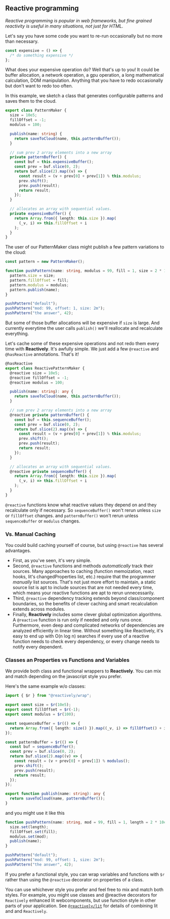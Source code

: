 ## Reactive programming

_Reactive programming is popular in web frameworks,
but fine grained reactivity is useful in many situations,
not just for HTML._

Let's say you have some code you want to re-run occasionally
but no more than necessary.

```ts
const expensive = () => {
  /* do something expensive */
};
```

What does your expensive operation do? Well that's up to you!
It could be buffer allocation, a network operation,
a gpu operation, a long mathematical calculation, DOM manipulation.
Anything that you have to redo occasionally but don't want to redo too often.

In this example, we sketch a class that generates configurable patterns
and saves them to the cloud.

```ts
export class PatternMaker {
  size = 10e5;
  fillOffset = -1;
  modulus = 100;

  publish(name: string) {
    return saveToCloud(name, this.patternBuffer());
  }

  // sum prev 2 array elements into a new array
  private patternBuffer() {
    const buf = this.expensiveBuffer();
    const prev = buf.slice(0, 2);
    return buf.slice(2).map((v) => {
      const result = (v + prev[0] + prev[1]) % this.modulus;
      prev.shift();
      prev.push(result);
      return result;
    });
  }

  // allocates an array with sequential values.
  private expensiveBuffer() {
    return Array.from({ length: this.size }).map(
      (_v, i) => this.fillOffset + i
    );
  }
}
```

The user of our PatternMaker class might publish a few pattern variations to the cloud:

```ts
const pattern = new PatternMaker();

function pushPattern(name: string, modulus = 99, fill = 1, size = 2 * 10e6) {
  pattern.size = size;
  pattern.fillOffset = fill;
  pattern.modulus = modulus;
  pattern.publish(name);
}

pushPattern("default");
pushPattern("mod: 99, offset: 1, size: 2m");
pushPattern("the answer", 42);
```

But some of those buffer allocations will be expensive if `size` is large.
And currently everytime the user calls `publish()`
we'll reallocate and recalculate everything.

Let's cache some of these expensive operations and not redo them every time
with **Reactively**.
It's awfully simple.
We just add a few `@reactive` and `@hasReactive` annotations.
That's it!

```ts
@hasReactive
export class ReactivePatternMaker {
  @reactive size = 10e5;
  @reactive fillOffset = -1;
  @reactive modulus = 100;

  publish(name: string): any {
    return saveToCloud(name, this.patternBuffer());
  }

  // sum prev 2 array elements into a new array
  @reactive private patternBuffer() {
    const buf = this.sequenceBuffer();
    const prev = buf.slice(0, 2);
    return buf.slice(2).map((v) => {
      const result = (v + prev[0] + prev[1]) % this.modulus;
      prev.shift();
      prev.push(result);
      return result;
    });
  }

  // allocates an array with sequential values.
  @reactive private sequenceBuffer() {
    return Array.from({ length: this.size }).map(
      (_v, i) => this.fillOffset + i
    );
  }
}
```

`@reactive` functions know what reactive values they depend on and they
recalculate only if necessary.
So `sequenceBuffer()` won't rerun unless `size` or `fillOffset` changes.
and `patternBuffer()` won't rerun unless `sequenceBuffer` or `modulus` changes.

### Vs. Manual Caching

You could build caching yourself of course, but using `@reactive` has several advantages.

- First, as you've seen, it's very simple.
- Second, `@reactive` functions and methods _automatically_ track their sources.
  Many approaches to caching (function memoization, react hooks, lit's changedProperties list, etc.) require that
  the programmer _manually_ list sources.
  That's not just more effort to maintain,
  a static source list is apt to include sources that are not needed every time,
  which means your reactive functions are apt to rerun unnecessarily.
- Third, `@reactive` dependency tracking extends beyond class/component boundaries,
  so the benefits of clever caching and smart recalculation extends across modules.
- Finally, **Reactively** includes some clever global optimization algorithms.
  A `@reactive` function is run only if needed and only runs once.
  Furthermore, even deep and complicated networks of dependencies are analyzed efficiently in linear time.
  Without something like *R*eactively,
  it's easy to end up with O(n log n) searches
  if every use of a reactive function needs to check every dependency,
  or every change needs to notify every dependent.

### Classes an Properties vs Functions and Variables

We provide both class and functional wrappers to **Reactively**.
You can mix and match depending on the javascript style you prefer.

Here's the same example w/o classes:

```ts
import { $r } from "@reactively/wrap";

export const size = $r(10e5);
export const fillOffset = $r(-1);
export const modulus = $r(100);

const sequenceBuffer = $r(() => {
  return Array.from({ length: size() }).map((_v, i) => fillOffset() + i);
});

const patternBuffer = $r(() => {
  const buf = sequenceBuffer();
  const prev = buf.slice(0, 2);
  return buf.slice(2).map((v) => {
    const result = (v + prev[0] + prev[1]) % modulus();
    prev.shift();
    prev.push(result);
    return result;
  });
});

export function publish(name: string): any {
  return saveToCloud(name, patternBuffer());
}
```

and you might use it like this

```ts
function pushPattern(name: string, mod = 99, fill = 1, length = 2 * 10e6) {
  size.set(length);
  fillOffset.set(fill);
  modulus.set(mod);
  publish(name);
}

pushPattern("default");
pushPattern("mod: 99, offset: 1, size: 2m");
pushPattern("the answer", 42);
```

If you prefer a functional style, you can wrap variables and functions with `$r`
rather than using the `@reactive` decorator on properties of a class.

You can use whichever style you prefer and feel free to mix and match both styles.
For example, you might use classes and @reactive decorators for `Reactively` enhanced lit webcomponents,
but use function style in other parts of your application.
See [`@reactively/lit`](https://www.npmjs.com/package/@reactively/lit)
for details of combining lit and and `Reactively`.
